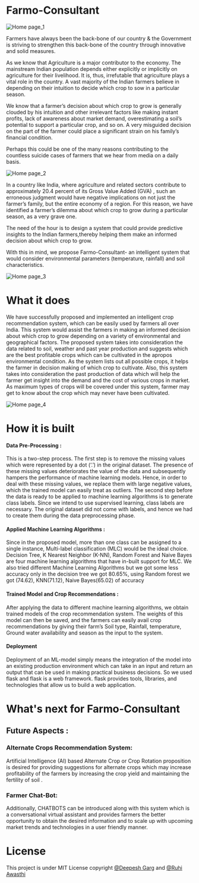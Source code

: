 # Farmo-Consultant

![Home page_1](https://github.com/ruhiawasthi/Farmo-Consultant/blob/main/farmo/Farmo_1.png)

Farmers have always been the back-bone of our country & the Government is striving to strengthen this back-bone of the country through innovative and solid measures.

As we know that Agriculture is a major contributor to the economy. The mainstream Indian population depends either explicitly or implicitly on agriculture for their livelihood. It is, thus, irrefutable that agriculture plays a vital role in the country. A vast majority of the Indian farmers believe in depending on their intuition to decide which crop to sow in a particular season.

We know that a farmer’s decision about which crop to grow is generally clouded by his intuition and other irrelevant factors like making instant profits, lack of awareness about market demand, overestimating a soil’s potential to support a particular crop, and so on. A very misguided decision on the part of the farmer could place a significant strain on his family’s financial condition. 

Perhaps this could be one of the many reasons contributing to the countless suicide cases of farmers that we hear from media on a daily basis. 

![Home page_2](https://github.com/ruhiawasthi/Farmo-Consultant/blob/main/farmo/Farmo_2.png)

In a country like India, where agriculture and related sectors contribute to approximately 20.4 percent of its Gross Value Added (GVA) , such an erroneous judgment would have negative implications on not just the farmer’s family, but the entire economy of a region. 
For this reason, we have identified a farmer’s dilemma about which crop to grow during a particular season, as a very grave one.

The need of the hour is to design a system that could provide predictive insights to the Indian farmers,thereby helping them make an informed decision about which crop to grow.

With this in mind, we propose Farmo-Consultant- an intelligent system that would consider environmental parameters (temperature, rainfall) and soil characteristics.


![Home page_3](https://github.com/ruhiawasthi/Farmo-Consultant/blob/main/farmo/Farmo_4.png)

# What it does

We have successfully proposed and implemented an intelligent crop recommendation system, which can be easily used by farmers all over India. This system would assist the farmers in making an informed decision about which crop to grow depending on a variety of environmental and geographical factors.
The proposed system takes into consideration the data related to soil, weather and past year production and suggests which are the best profitable crops which can be cultivated in the apropos environmental condition. As the system lists out all possible crops, it helps the farmer in decision making of which crop to cultivate. Also, this system takes into consideration the past production of data which will help the farmer get insight into the demand and the cost of various crops in market. As maximum types of crops will be covered under this system, farmer may get to know about the crop which may never have been cultivated.


![Home page_4](https://github.com/ruhiawasthi/Farmo-Consultant/blob/main/farmo/Farmo_5.png)

# How it is built

#### Data Pre-Processing : 

This is a two-step process. The first step is to remove the missing values which were represented by a dot (‘.’) in the original dataset. The presence of these missing values deteriorates the value of the data and subsequently hampers the performance of machine learning models. Hence, in order to deal with these missing values, we replace them with large negative values, which the trained model can easily treat as outliers. 
The second step before the data is ready to be applied to machine learning algorithms is to generate class labels. Since we intend to use supervised learning, class labels are necessary. The original dataset did not come with labels, and hence we had to create them during the data preprocessing phase.

#### Applied Machine Learning Algorithms : 

Since in the proposed model, more than one class can be assigned to a single     instance, Multi-label classification (MLC) would be the ideal choice. Decision Tree, K Nearest Neighbor (K-NN), Random Forest and Naive Bayes are four machine learning algorithms that have in-built support for MLC. We also tried different Machine Learning Algorithms but we got some less accuracy only in the decision tree we got 80.65%, using Random forest we got (74.62),  KNN(71.12), Naive Bayes(65.02) of accuracy


#### Trained Model and Crop Recommendations : 

After applying the data to different machine learning algorithms, we obtain trained models of the crop recommendation system. The weights of this model can then be saved, and the farmers can easily avail crop recommendations by giving their farm’s Soil type, Rainfall, temperature, Ground water availability and season as the input to the system. 

#### Deployment 

Deployment of an ML-model simply means the integration of the model into an existing production environment which can take in an input and return an output that can be used in making practical business decisions. So we used flask and flask is a web framework.  flask provides tools, libraries, and technologies that allow us to build a web application.

# What's next for Farmo-Consultant

## Future Aspects :

### Alternate Crops Recommendation System:

Artificial Intelligence (AI) based Alternate Crop or Crop Rotation proposition is desired for providing suggestions for alternate crops which may increase profitability of the farmers by increasing the crop yield and maintaining the fertility of soil . 

### Farmer Chat-Bot:

Additionally, CHATBOTS can be introduced along with this system which is a conversational virtual assistant and provides farmers the better opportunity to obtain the desired information and to scale up with upcoming market trends and technologies in a user friendly manner.

# License
This project is under MIT License copyright [@Deepesh Garg](https://www.github.com/deepeshgarg09) and [@Ruhi Awasthi](https://www.github.com/ruhiawasthi)
